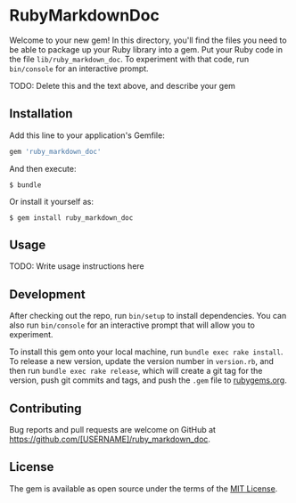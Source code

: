 # RubyMarkdownDoc

Welcome to your new gem! In this directory, you'll find the files you need to be able to package up your Ruby library into a gem. Put your Ruby code in the file `lib/ruby_markdown_doc`. To experiment with that code, run `bin/console` for an interactive prompt.

TODO: Delete this and the text above, and describe your gem

## Installation

Add this line to your application's Gemfile:

```ruby
gem 'ruby_markdown_doc'
```

And then execute:

    $ bundle

Or install it yourself as:

    $ gem install ruby_markdown_doc

## Usage

TODO: Write usage instructions here

## Development

After checking out the repo, run `bin/setup` to install dependencies. You can also run `bin/console` for an interactive prompt that will allow you to experiment.

To install this gem onto your local machine, run `bundle exec rake install`. To release a new version, update the version number in `version.rb`, and then run `bundle exec rake release`, which will create a git tag for the version, push git commits and tags, and push the `.gem` file to [rubygems.org](https://rubygems.org).

## Contributing

Bug reports and pull requests are welcome on GitHub at https://github.com/[USERNAME]/ruby_markdown_doc.


## License

The gem is available as open source under the terms of the [MIT License](http://opensource.org/licenses/MIT).


